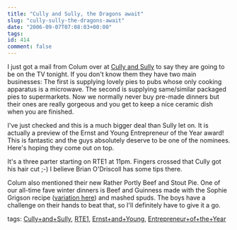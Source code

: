 ```yaml
---
title: "Cully and Sully, the Dragons await"
slug: "cully-sully-the-dragons-await"
date: "2006-09-07T07:08:03+00:00"
tags:
id: 414
comment: false
---
```


I just got a mail from Colum over at [Cully and Sully](http://www.cullyandsully.com/) to say they are going to be on the TV tonight. If you don't know them they have two main businesses: The first is supplying lovely pies to pubs whose only cooking apparatus is a microwave. The second is supplying same/similar&nbsp;packaged pies to supermarkets. Now we normally never buy pre-made dinners but their ones are&nbsp;really gorgeous and you get to&nbsp;keep a nice ceramic dish when you are finished.

I've just checked and this is a much bigger deal than Sully let on. It is actually a preview of the Ernst and Young Entrepreneur of the Year award! This is fantastic and the guys absolutely deserve to be one of the nominees. Here's hoping they come out on top.

It's a three parter starting on RTE1 at 11pm. Fingers crossed that Cully got his hair cut ;-) I believe Brian O'Driscoll has some tips there.

Colum also mentioned their new Rather Portly Beef and Stout Pie. One of our all-time fave winter dinners is Beef and Guinness made with the Sophie Grigson recipe ([variation here](http://www.uktvfood.co.uk/index.cfm?uktv=recipes.recipeandiID=512304)) and mashed spuds. The boys have a challenge on their hands to beat that, so I'll definitely have to give it a go.

tags: [Cully+and+Sully](http://technorati.com/tag/Cully+and+Sully), [RTE1](http://technorati.com/tag/RTE1), [Ernst+and+Young](http://technorati.com/tag/Ernst+and+Young), [Entrepreneur+of+the+Year](http://technorati.com/tag/Entrepreneur+of+the+Year)
